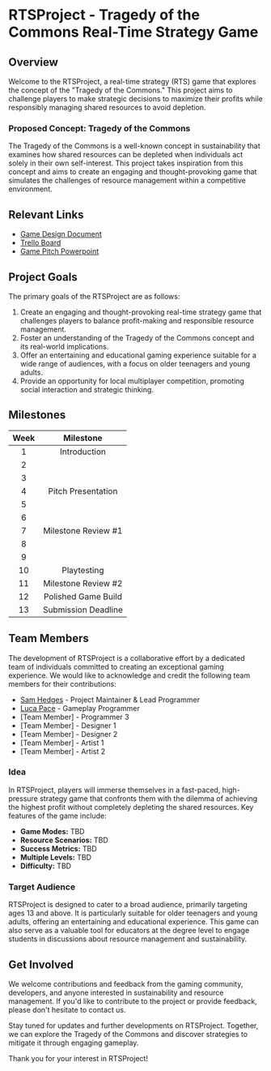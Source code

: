 # RTSProject - Tragedy of the Commons Real-Time Strategy Game
## Overview

Welcome to the RTSProject, a real-time strategy (RTS) game that explores the concept of the "Tragedy of the Commons." This project aims to challenge players to make strategic decisions to maximize their profits while responsibly managing shared resources to avoid depletion.

### Proposed Concept: Tragedy of the Commons
The Tragedy of the Commons is a well-known concept in sustainability that examines how shared resources can be depleted when individuals act solely in their own self-interest. This project takes inspiration from this concept and aims to create an engaging and thought-provoking game that simulates the challenges of resource management within a competitive environment.

## Relevant Links
- [Game Design Document]()
- [Trello Board]()
- [Game Pitch Powerpoint]()

## Project Goals
The primary goals of the RTSProject are as follows: 
1. Create an engaging and thought-provoking real-time strategy game that challenges players to balance profit-making and responsible resource management. 
2. Foster an understanding of the Tragedy of the Commons concept and its real-world implications. 
3. Offer an entertaining and educational gaming experience suitable for a wide range of audiences, with a focus on older teenagers and young adults. 
4. Provide an opportunity for local multiplayer competition, promoting social interaction and strategic thinking.

## Milestones
| Week |      Milestone      |
| :--: |      :-------:      |
| 1    |    Introduction     |
| 2    |                     |
| 3    |                     |
| 4    | Pitch Presentation  |
| 5    |                     |
| 6    |                     |
| 7    | Milestone Review #1 |
| 8    |                     |
| 9    |                     |
| 10   |     Playtesting     |
| 11   | Milestone Review #2 |
| 12   | Polished Game Build |
| 13   | Submission Deadline |

## Team Members
The development of RTSProject is a collaborative effort by a dedicated team of individuals committed to creating an exceptional gaming experience. We would like to acknowledge and credit the following team members for their contributions:
- [Sam Hedges](https://sam-hedges.github.io/) - Project Maintainer & Lead Programmer
- [Luca Pace](https://github.com/Misdur) - Gameplay Programmer
- [Team Member] - Programmer 3
- [Team Member] - Designer 1
- [Team Member] - Designer 2
- [Team Member] - Artist 1
- [Team Member] - Artist 2

### Idea
In RTSProject, players will immerse themselves in a fast-paced, high-pressure strategy game that confronts them with the dilemma of achieving the highest profit without completely depleting the shared resources. Key features of the game include: 
- **Game Modes:** TBD
- **Resource Scenarios:** TBD
- **Success Metrics:**  TBD 
- **Multiple Levels:** TBD
- **Difficulty:** TBD

### Target Audience
RTSProject is designed to cater to a broad audience, primarily targeting ages 13 and above. It is particularly suitable for older teenagers and young adults, offering an entertaining and educational experience. This game can also serve as a valuable tool for educators at the degree level to engage students in discussions about resource management and sustainability.

## Get Involved
We welcome contributions and feedback from the gaming community, developers, and anyone interested in sustainability and resource management. If you'd like to contribute to the project or provide feedback, please don't hesitate to contact us.

Stay tuned for updates and further developments on RTSProject. Together, we can explore the Tragedy of the Commons and discover strategies to mitigate it through engaging gameplay.

Thank you for your interest in RTSProject!
